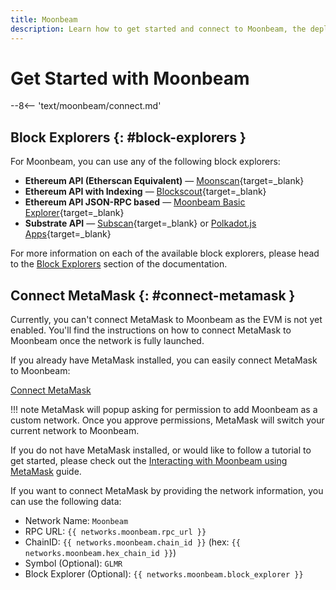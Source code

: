 ```yaml
---
title: Moonbeam
description: Learn how to get started and connect to Moonbeam, the deployment on Polkadot, via RPC and WSS endpoints.
---
```


# Get Started with Moonbeam

--8<-- 'text/moonbeam/connect.md'

## Block Explorers {: #block-explorers }

For Moonbeam, you can use any of the following block explorers:

 - **Ethereum API (Etherscan Equivalent)** — [Moonscan](https://moonbeam.moonscan.io/){target=_blank}
 - **Ethereum API with Indexing** — [Blockscout](https://blockscout.moonbeam.network/){target=_blank}
 - **Ethereum API JSON-RPC based** — [Moonbeam Basic Explorer](https://moonbeam-explorer.netlify.app/?network=Moonbeam){target=_blank}
 - **Substrate API** — [Subscan](https://moonbeam.subscan.io/){target=_blank} or [Polkadot.js Apps](https://polkadot.js.org/apps/?rpc=wss%3A%2F%2Fwss.api.moonbeam.network#/explorer){target=_blank}

For more information on each of the available block explorers, please head to the [Block Explorers](/builders/tools/explorers) section of the documentation.

## Connect MetaMask {: #connect-metamask }

Currently, you can't connect MetaMask to Moonbeam as the EVM is not yet enabled. You'll find the instructions on how to connect MetaMask to Moonbeam once the network is fully launched.

If you already have MetaMask installed, you can easily connect MetaMask to Moonbeam:

<div class="button-wrapper">
    <a href="#" class="md-button connectMetaMask" value="moonbeam">Connect MetaMask</a>
</div>

!!! note
    MetaMask will popup asking for permission to add Moonbeam as a custom network. Once you approve permissions, MetaMask will switch your current network to Moonbeam.

If you do not have MetaMask installed, or would like to follow a tutorial to get started, please check out the [Interacting with Moonbeam using MetaMask](/tokens/connect/metamask/) guide.

If you want to connect MetaMask by providing the network information, you can use the following data:

 - Network Name: `Moonbeam`
 - RPC URL: `{{ networks.moonbeam.rpc_url }}`
 - ChainID: `{{ networks.moonbeam.chain_id }}` (hex: `{{ networks.moonbeam.hex_chain_id }}`)
 - Symbol (Optional): `GLMR`
 - Block Explorer (Optional): `{{ networks.moonbeam.block_explorer }}` 
